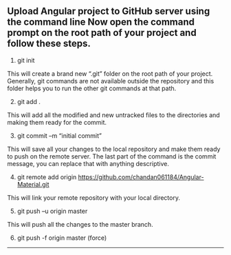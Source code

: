
Upload Angular project to GitHub server using the command line
Now open the command prompt on the root path of your project and follow these steps.
---------------------------------------------------------------------------------------------------

1. git init

This will create a brand new “.git” folder on the root path of your project. Generally, git commands are not available outside the repository and this folder helps you to run the other git commands at that path.

2. git add .

This will add all the modified and new untracked files to the directories and making them ready for the commit.

3. git commit –m “initial commit”

This will save all your changes to the local repository and make them ready to push on the remote server. The last part of the command is the commit message, you can replace that with anything descriptive.

4. git remote add origin https://github.com/chandan061184/Angular-Material.git

This will link your remote repository with your local directory.

5. git push –u origin master

This will push all the changes to the master branch.

6. git push -f origin master (force)
---------------------------------------------------------------------------------------------------